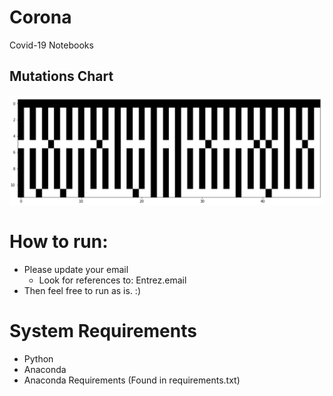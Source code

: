 # Corona
Covid-19 Notebooks

## Mutations Chart
![Covid Image](/images/covid-2.png "Corona Virus Mutations Image Plot")

# How to run:
- Please update your email
    - Look for references to: Entrez.email
- Then feel free to run as is. :)

# System Requirements
- Python
- Anaconda
- Anaconda Requirements (Found in requirements.txt)

